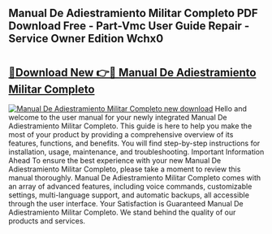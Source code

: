 ## Manual De Adiestramiento Militar Completo PDF Download Free - Part-Vmc User Guide Repair - Service Owner Edition Wchx0

# <h2><a href="http://bc11712.oget.top/?id=Manual+De+Adiestramiento+Militar+Completo">🔗Download New 👉🔴 Manual De Adiestramiento Militar Completo</a></h2>

[![Manual De Adiestramiento Militar Completo new download](https://i.imgur.com/5g1atiW.png)](http://bc11712.oget.top/?id=Manual+De+Adiestramiento+Militar+Completo)
Hello and welcome to the user manual for your newly integrated Manual De Adiestramiento Militar Completo. This guide is here to help you make the most of your product by providing a comprehensive overview of its features, functions, and benefits. You will find step-by-step instructions for installation, usage, maintenance, and troubleshooting. Important Information Ahead To ensure the best experience with your new Manual De Adiestramiento Militar Completo, please take a moment to review this manual thoroughly. Manual De Adiestramiento Militar Completo comes with an array of advanced features, including voice commands, customizable settings, multi-language support, and automatic backups, all accessible through the user interface. Your Satisfaction is Guaranteed Manual De Adiestramiento Militar Completo. We stand behind the quality of our products and services.
